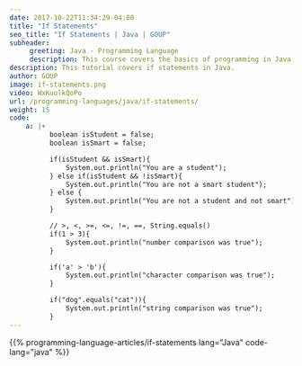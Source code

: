 ```yaml
---
date: 2017-10-22T11:34:29-04:00
title: "If Statements"
seo_title: "If Statements | Java | GOUP"
subheader:
     greeting: Java - Programming Language
     description: This course covers the basics of programming in Java. Work your way through the videos/articles and I'll teach you everything you need to know to start your programming journey!
description: This tutorial covers if statements in Java.
author: GOUP
image: if-statements.png
video: WxKuolkQoPo
url: /programming-languages/java/if-statements/
weight: 15
code:
    a: |+
          boolean isStudent = false;
          boolean isSmart = false;

          if(isStudent && isSmart){
              System.out.println("You are a student");
          } else if(isStudent && !isSmart){
              System.out.println("You are not a smart student");
          } else {
              System.out.println("You are not a student and not smart");
          }

          // >, <, >=, <=, !=, ==, String.equals()
          if(1 > 3){
              System.out.println("number comparison was true");
          }

          if('a' > 'b'){
              System.out.println("character comparison was true");
          }

          if("dog".equals("cat")){
              System.out.println("string comparison was true");
          }
---
```


{{% programming-language-articles/if-statements lang="Java" code-lang="java" %}}

